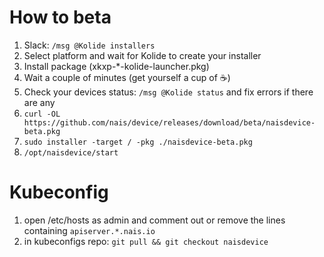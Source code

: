 # How to beta
  1. Slack: `/msg @Kolide installers`
  2. Select platform and wait for Kolide to create your installer
  3. Install package (xkxp-\*-kolide-launcher.pkg)
  4. Wait a couple of minutes (get yourself a cup of :coffee:)
  5. Check your devices status: `/msg @Kolide status` and fix errors if there are any
  6. `curl -OL https://github.com/nais/device/releases/download/beta/naisdevice-beta.pkg`
  7. `sudo installer -target / -pkg ./naisdevice-beta.pkg`
  8. `/opt/naisdevice/start`

# Kubeconfig
  1. open /etc/hosts as admin and comment out or remove the lines containing `apiserver.*.nais.io`
  2. in kubeconfigs repo: `git pull && git checkout naisdevice`

